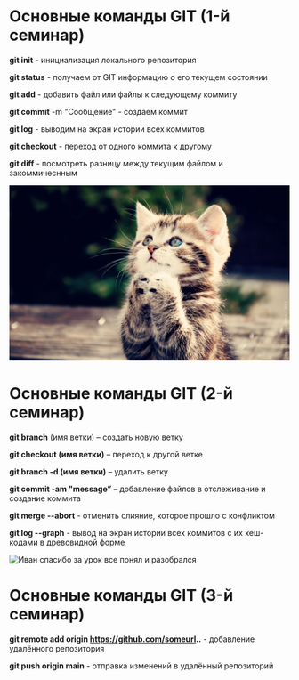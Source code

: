 # Основные команды GIT (1-й семинар)

**git init** - инициализация локального репозитория

**git status** - получаем от GIT информацию о его текущем состоянии

**git add** - добавить файл или файлы к следующему коммиту

**git commit** -m "Сообщение" - создаем коммит

**git log** - выводим на экран истории всех коммитов

**git checkout** - переход от одного коммита к другому

**git diff** - посмотреть разницу между текущим файлом и закоммичеснным

![Иллюстрация к проекту](Cot.jpeg)

# Основные команды GIT (2-й семинар)

**git branch** (имя ветки) – создать новую ветку

**git checkout (имя ветки)** – переход к другой ветке

**git branch -d (имя ветки)** – удалить ветку

**git commit -am "message”** – добавление файлов в отслеживание и создание коммита

**git merge --abort** - отменить слияние, которое прошло с конфликтом

**git log --graph** - вывод на экран истории всех коммитов с их хеш-кодами в древовидной форме

![Иван спасибо за урок все понял и разобрался](spasibo.jpg)  

# Основные команды GIT (3-й семинар)

**git remote add origin https://github.com/someurl..** - добавление удалённого репозитория 

**git push origin main** - отправка изменений в удалённый репозиторий
